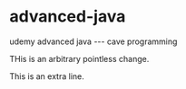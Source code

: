 # advanced-java
udemy advanced java --- cave programming

THis is an arbitrary pointless change.

This is an extra line.



